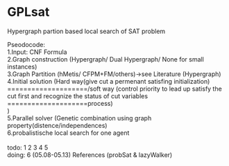 # GPLsat
Hypergraph partion based local search of SAT problem <br />

Pseodocode:<br />
1.Input: CNF Formula<br />
2.Graph construction (Hypergraph/ Dual Hypergraph/ None for small instances)<br />
3.Graph Partition (hMetis/ CFPM+FM/others)->see Literature (Hypergraph)<br />
4.Initial solution (Hard way(give cut a permenant satisfing initialization) <br />
====================/soft way (control priority to lead up satisfy the cut first and recognize the status of cut variables ====================process)<br />
                    )<br />
5.Parallel solver (Genetic combination using graph property(distence/independences)<br />
6.probalistische local search for one agent<br />
<br />
todo: 1 2 3 4 5<br /> 
doing: 6 (05.08-05.13) References (probSat & lazyWalker)<br />
